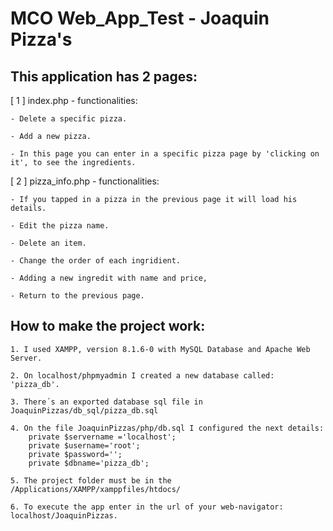 # MCO Web_App_Test - Joaquin Pizza's


## This application has 2 pages:

[ 1 ] index.php - functionalities:

	- Delete a specific pizza.

	- Add a new pizza.

	- In this page you can enter in a specific pizza page by 'clicking on it', to see the ingredients.

[ 2 ] pizza_info.php - functionalities:

	- If you tapped in a pizza in the previous page it will load his details.

	- Edit the pizza name.

	- Delete an item.

	- Change the order of each ingridient. 

	- Adding a new ingredit with name and price,

	- Return to the previous page.


## How to make the project work:

	1. I used XAMPP, version 8.1.6-0 with MySQL Database and Apache Web Server.

	2. On localhost/phpmyadmin I created a new database called: 'pizza_db'.

	3. There´s an exported database sql file in JoaquinPizzas/db_sql/pizza_db.sql

	4. On the file JoaquinPizzas/php/db.sql I configured the next details: 
		private $servername ='localhost';
	  	private $username='root';
	  	private $password='';
	  	private $dbname='pizza_db';

	5. The project folder must be in the /Applications/XAMPP/xamppfiles/htdocs/

	6. To execute the app enter in the url of your web-navigator: localhost/JoaquinPizzas.
